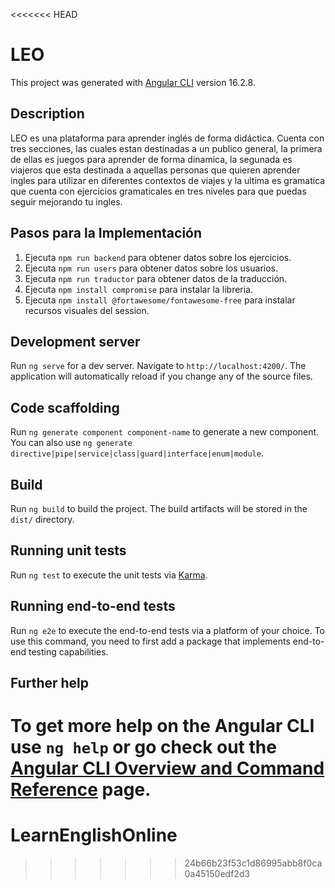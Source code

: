 <<<<<<< HEAD
# LEO

This project was generated with [Angular CLI](https://github.com/angular/angular-cli) version 16.2.8.

## Description

LEO es una plataforma para aprender inglés de forma didáctica. Cuenta con tres secciones, las cuales estan destinadas a un publico general, la primera de ellas es juegos para aprender de forma dinamica, la segunada es viajeros que esta destinada
a aquellas personas que quieren aprender ingles para utilizar en diferentes contextos de viajes y la ultima es gramatica que cuenta con ejercicios gramaticales en tres niveles para que puedas seguir mejorando tu ingles.

## Pasos para la Implementación

1. Ejecuta `npm run backend` para obtener datos sobre los ejercicios.
2. Ejecuta `npm run users` para obtener datos sobre los usuarios.
3. Ejecuta `npm run traductor` para obtener datos de la traducción.
4. Ejecuta `npm install compromise` para instalar la libreria.
5. Ejecuta `npm install @fortawesome/fontawesome-free` para instalar recursos visuales del session.


## Development server

Run `ng serve` for a dev server. Navigate to `http://localhost:4200/`. The application will automatically reload if you change any of the source files.

## Code scaffolding

Run `ng generate component component-name` to generate a new component. You can also use `ng generate directive|pipe|service|class|guard|interface|enum|module`.

## Build

Run `ng build` to build the project. The build artifacts will be stored in the `dist/` directory.

## Running unit tests

Run `ng test` to execute the unit tests via [Karma](https://karma-runner.github.io).

## Running end-to-end tests

Run `ng e2e` to execute the end-to-end tests via a platform of your choice. To use this command, you need to first add a package that implements end-to-end testing capabilities.

## Further help

To get more help on the Angular CLI use `ng help` or go check out the [Angular CLI Overview and Command Reference](https://angular.io/cli) page.
=======
# LearnEnglishOnline
>>>>>>> 24b66b23f53c1d86995abb8f0ca0a45150edf2d3
